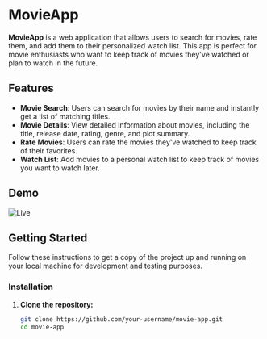 # MovieApp

**MovieApp** is a web application that allows users to search for movies, rate them, and add them to their personalized watch list. This app is perfect for movie enthusiasts who want to keep track of movies they've watched or plan to watch in the future.

## Features

- **Movie Search**: Users can search for movies by their name and instantly get a list of matching titles.
- **Movie Details**: View detailed information about movies, including the title, release date, rating, genre, and plot summary.
- **Rate Movies**: Users can rate the movies they've watched to keep track of their favorites.
- **Watch List**: Add movies to a personal watch list to keep track of movies you want to watch later.

## Demo

![Live](video.png)


## Getting Started

Follow these instructions to get a copy of the project up and running on your local machine for development and testing purposes.

### Installation

1. **Clone the repository:**

   ```bash
   git clone https://github.com/your-username/movie-app.git
   cd movie-app
